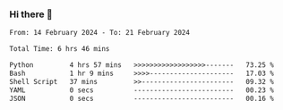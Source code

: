 ### Hi there 👋

<!--
**ututono/ututono** is a ✨ _special_ ✨ repository because its `README.md` (this file) appears on your GitHub profile.

Here are some ideas to get you started:

- 🔭 I’m currently working on ...
- 🌱 I’m currently learning ...
- 👯 I’m looking to collaborate on ...
- 🤔 I’m looking for help with ...
- 💬 Ask me about ...
- 📫 How to reach me: ...
- 😄 Pronouns: ...
- ⚡ Fun fact: ...
-->



<!--START_SECTION:waka-->

```txt
From: 14 February 2024 - To: 21 February 2024

Total Time: 6 hrs 46 mins

Python         4 hrs 57 mins   >>>>>>>>>>>>>>>>>>-------   73.25 %
Bash           1 hr 9 mins     >>>>---------------------   17.03 %
Shell Script   37 mins         >>-----------------------   09.32 %
YAML           0 secs          -------------------------   00.23 %
JSON           0 secs          -------------------------   00.16 %
```

<!--END_SECTION:waka-->

